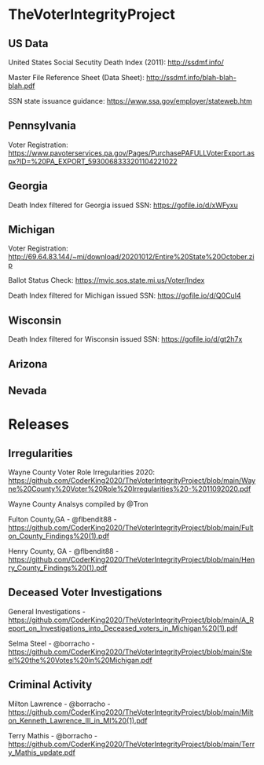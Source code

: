 # TheVoterIntegrityProject

## US Data

United States Social Secutity Death Index (2011): http://ssdmf.info/

Master File Reference Sheet (Data Sheet): http://ssdmf.info/blah-blah-blah.pdf

SSN state issuance guidance: https://www.ssa.gov/employer/stateweb.htm

## Pennsylvania

Voter Registration:  https://www.pavoterservices.pa.gov/Pages/PurchasePAFULLVoterExport.aspx?ID=%20PA_EXPORT_5930068333201104221022

## Georgia 

Death Index filtered for Georgia issued SSN: https://gofile.io/d/xWFyxu

## Michigan

Voter Registration: http://69.64.83.144/~mi/download/20201012/Entire%20State%20October.zip

Ballot Status Check: https://mvic.sos.state.mi.us/Voter/Index

Death Index filtered for Michigan issued SSN: https://gofile.io/d/Q0CuI4

## Wisconsin

Death Index filtered for Wisconsin issued SSN: https://gofile.io/d/gt2h7x

## Arizona

## Nevada

# Releases

## Irregularities

Wayne County Voter Role Irregularities 2020:
https://github.com/CoderKing2020/TheVoterIntegrityProject/blob/main/Wayne%20County%20Voter%20Role%20Irregularities%20-%2011092020.pdf

Wayne County Analsys compiled by @Tron

Fulton County,GA - @flbendit88 - https://github.com/CoderKing2020/TheVoterIntegrityProject/blob/main/Fulton_County_Findings%20(1).pdf

Henry County, GA - @flbendit88 - https://github.com/CoderKing2020/TheVoterIntegrityProject/blob/main/Henry_County_Findings%20(1).pdf


## Deceased Voter Investigations

General Investigations - https://github.com/CoderKing2020/TheVoterIntegrityProject/blob/main/A_Report_on_Investigations_into_Deceased_voters_in_Michigan%20(1).pdf

Selma Steel - @borracho - https://github.com/CoderKing2020/TheVoterIntegrityProject/blob/main/Steel%20the%20Votes%20in%20Michigan.pdf

## Criminal Activity

Milton Lawrence - @borracho - https://github.com/CoderKing2020/TheVoterIntegrityProject/blob/main/Milton_Kenneth_Lawrence_III_in_MI%20(1).pdf

Terry Mathis - @borracho - https://github.com/CoderKing2020/TheVoterIntegrityProject/blob/main/Terry_Mathis_update.pdf

